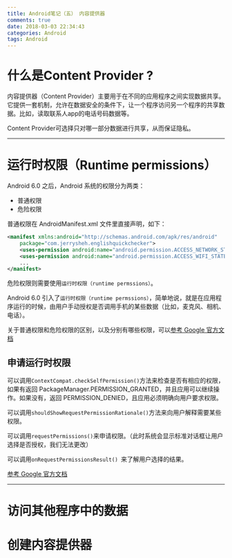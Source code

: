 ```yaml
---
title: Android笔记（五） 内容提供器
comments: true
date: 2018-03-03 22:34:43
categories: Android
tags: Android
---
```


# 什么是Content Provider ?

内容提供器（Content Provider）主要用于在不同的应用程序之间实现数据共享。它提供一套机制，允许在数据安全的条件下，让一个程序访问另一个程序的共享数据。比如，读取联系人app的电话号码数据等。

Content Provider可选择只对哪一部分数据进行共享，从而保证隐私。

---

# 运行时权限（Runtime permissions）

Android 6.0 之后，Android 系统的权限分为两类：

* 普通权限
* 危险权限

普通权限在 AndroidManifest.xml 文件里直接声明，如下：

```xml
<manifest xmlns:android="http://schemas.android.com/apk/res/android"
    package="com.jerrysheh.englishquickchecker">
    <uses-permission android:name="android.permission.ACCESS_NETWORK_STATE"/>
    <uses-permission android:name="android.permission.ACCESS_WIFI_STATE"/>
    ...
</manifest>
```

危险权限则需要使用`运行时权限（runtime permssions）`。

Android 6.0 引入了`运行时权限（runtime permssions）`，简单地说，就是在应用程序运行的时候，由用户手动授权是否调用手机的某些数据（比如，麦克风、相机、电话）。

关于普通权限和危险权限的区别，以及分别有哪些权限，可以[参考 Google 官方文档](https://developer.android.com/guide/topics/security/permissions.html?hl=zh-cn#normal-dangerous)

## 申请运行时权限

可以调用`ContextCompat.checkSelfPermission()`方法来检查是否有相应的权限，如果有返回 PackageManager.PERMISSION_GRANTED，并且应用可以继续操作。如果没有，返回 PERMISSION_DENIED，且应用必须明确向用户要求权限。

可以调用`shouldShowRequestPermissionRationale()`方法来向用户解释需要某些权限。

可以调用`requestPermissions()`来申请权限。（此时系统会显示标准对话框让用户选择是否授权，我们无法更改）

可以调用`onRequestPermissionsResult() `来了解用户选择的结果。

[参考 Google 官方文档](https://developer.android.com/training/permissions/requesting.html?hl=zh-cn)

---

# 访问其他程序中的数据

# 创建内容提供器
